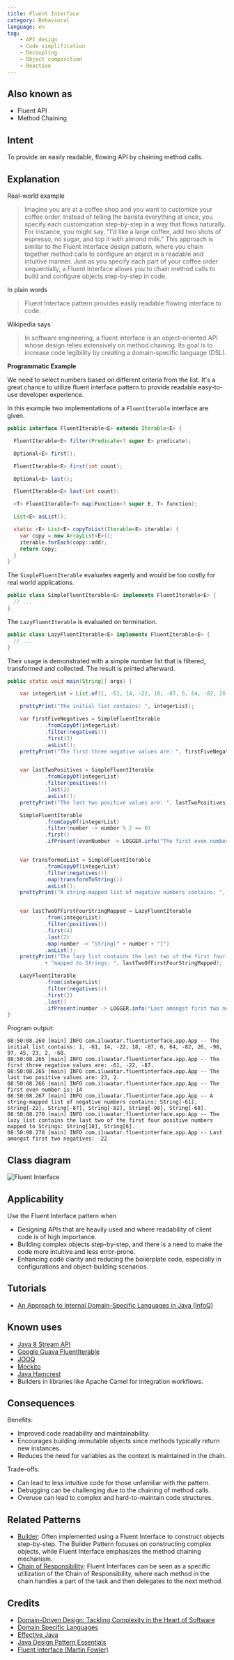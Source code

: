 ```yaml
---
title: Fluent Interface
category: Behavioral
language: en
tag: 
    - API design
    - Code simplification
    - Decoupling
    - Object composition
    - Reactive
---
```


## Also known as

* Fluent API
* Method Chaining

## Intent

To provide an easily readable, flowing API by chaining method calls.

## Explanation

Real-world example

> Imagine you are at a coffee shop and you want to customize your coffee order. Instead of telling the barista everything at once, you specify each customization step-by-step in a way that flows naturally. For instance, you might say, "I'd like a large coffee, add two shots of espresso, no sugar, and top it with almond milk." This approach is similar to the Fluent Interface design pattern, where you chain together method calls to configure an object in a readable and intuitive manner. Just as you specify each part of your coffee order sequentially, a Fluent Interface allows you to chain method calls to build and configure objects step-by-step in code.

In plain words

> Fluent Interface pattern provides easily readable flowing interface to code.

Wikipedia says

> In software engineering, a fluent interface is an object-oriented API whose design relies extensively on method chaining. Its goal is to increase code legibility by creating a  domain-specific language (DSL).

**Programmatic Example**

We need to select numbers based on different criteria from the list. It's a great chance to  utilize fluent interface pattern to provide readable easy-to-use developer experience.

In this example two implementations of a `FluentIterable` interface are given.

```java
public interface FluentIterable<E> extends Iterable<E> {

  FluentIterable<E> filter(Predicate<? super E> predicate);

  Optional<E> first();

  FluentIterable<E> first(int count);

  Optional<E> last();

  FluentIterable<E> last(int count);

  <T> FluentIterable<T> map(Function<? super E, T> function);

  List<E> asList();

  static <E> List<E> copyToList(Iterable<E> iterable) {
    var copy = new ArrayList<E>();
    iterable.forEach(copy::add);
    return copy;
  }
}
```

The `SimpleFluentIterable` evaluates eagerly and would be too costly for real world applications.

```java
public class SimpleFluentIterable<E> implements FluentIterable<E> {
  // ...
}
```

The `LazyFluentIterable` is evaluated on termination.

```java
public class LazyFluentIterable<E> implements FluentIterable<E> {
  // ...
}
```

Their usage is demonstrated with a simple number list that is filtered, transformed and collected. The result is printed afterward.

```java
public static void main(String[] args) {

    var integerList = List.of(1, -61, 14, -22, 18, -87, 6, 64, -82, 26, -98, 97, 45, 23, 2, -68);

    prettyPrint("The initial list contains: ", integerList);

    var firstFiveNegatives = SimpleFluentIterable
            .fromCopyOf(integerList)
            .filter(negatives())
            .first(3)
            .asList();
    prettyPrint("The first three negative values are: ", firstFiveNegatives);


    var lastTwoPositives = SimpleFluentIterable
            .fromCopyOf(integerList)
            .filter(positives())
            .last(2)
            .asList();
    prettyPrint("The last two positive values are: ", lastTwoPositives);

    SimpleFluentIterable
            .fromCopyOf(integerList)
            .filter(number -> number % 2 == 0)
            .first()
            .ifPresent(evenNumber -> LOGGER.info("The first even number is: {}", evenNumber));


    var transformedList = SimpleFluentIterable
            .fromCopyOf(integerList)
            .filter(negatives())
            .map(transformToString())
            .asList();
    prettyPrint("A string-mapped list of negative numbers contains: ", transformedList);


    var lastTwoOfFirstFourStringMapped = LazyFluentIterable
            .from(integerList)
            .filter(positives())
            .first(4)
            .last(2)
            .map(number -> "String[" + number + "]")
            .asList();
    prettyPrint("The lazy list contains the last two of the first four positive numbers "
            + "mapped to Strings: ", lastTwoOfFirstFourStringMapped);

    LazyFluentIterable
            .from(integerList)
            .filter(negatives())
            .first(2)
            .last()
            .ifPresent(number -> LOGGER.info("Last amongst first two negatives: {}", number));
}
```

Program output:

```
08:50:08.260 [main] INFO com.iluwatar.fluentinterface.app.App -- The initial list contains: 1, -61, 14, -22, 18, -87, 6, 64, -82, 26, -98, 97, 45, 23, 2, -68.
08:50:08.265 [main] INFO com.iluwatar.fluentinterface.app.App -- The first three negative values are: -61, -22, -87.
08:50:08.265 [main] INFO com.iluwatar.fluentinterface.app.App -- The last two positive values are: 23, 2.
08:50:08.266 [main] INFO com.iluwatar.fluentinterface.app.App -- The first even number is: 14
08:50:08.267 [main] INFO com.iluwatar.fluentinterface.app.App -- A string-mapped list of negative numbers contains: String[-61], String[-22], String[-87], String[-82], String[-98], String[-68].
08:50:08.270 [main] INFO com.iluwatar.fluentinterface.app.App -- The lazy list contains the last two of the first four positive numbers mapped to Strings: String[18], String[6].
08:50:08.270 [main] INFO com.iluwatar.fluentinterface.app.App -- Last amongst first two negatives: -22
```

## Class diagram

![Fluent Interface](./etc/fluentinterface.png "Fluent Interface")

## Applicability

Use the Fluent Interface pattern when

* Designing APIs that are heavily used and where readability of client code is of high importance.
* Building complex objects step-by-step, and there is a need to make the code more intuitive and less error-prone.
* Enhancing code clarity and reducing the boilerplate code, especially in configurations and object-building scenarios.

## Tutorials

* [An Approach to Internal Domain-Specific Languages in Java (InfoQ)](http://www.infoq.com/articles/internal-dsls-java)

## Known uses

* [Java 8 Stream API](http://www.oracle.com/technetwork/articles/java/ma14-java-se-8-streams-2177646.html)
* [Google Guava FluentIterable](https://github.com/google/guava/wiki/FunctionalExplained)
* [JOOQ](http://www.jooq.org/doc/3.0/manual/getting-started/use-cases/jooq-as-a-standalone-sql-builder/)
* [Mockito](http://mockito.org/)
* [Java Hamcrest](http://code.google.com/p/hamcrest/wiki/Tutorial)
* Builders in libraries like Apache Camel for integration workflows.

## Consequences

Benefits:

* Improved code readability and maintainability.
* Encourages building immutable objects since methods typically return new instances.
* Reduces the need for variables as the context is maintained in the chain.

Trade-offs:

* Can lead to less intuitive code for those unfamiliar with the pattern.
* Debugging can be challenging due to the chaining of method calls.
* Overuse can lead to complex and hard-to-maintain code structures.

## Related Patterns

* [Builder](https://java-design-patterns.com/patterns/builder/): Often implemented using a Fluent Interface to construct objects step-by-step. The Builder Pattern focuses on constructing complex objects, while Fluent Interface emphasizes the method chaining mechanism.
* [Chain of Responsibility](https://java-design-patterns.com/patterns/chain-of-responsibility/): Fluent Interfaces can be seen as a specific utilization of the Chain of Responsibility, where each method in the chain handles a part of the task and then delegates to the next method.

## Credits

* [Domain-Driven Design: Tackling Complexity in the Heart of Software](https://amzn.to/3UrXkh2)
* [Domain Specific Languages](https://amzn.to/3R1UYDA)
* [Effective Java](https://amzn.to/4d4azvL)
* [Java Design Pattern Essentials](https://amzn.to/44bs6hG)
* [Fluent Interface (Martin Fowler)](http://www.martinfowler.com/bliki/FluentInterface.html)
